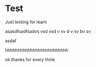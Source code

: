 # Test
Just testing for learn











asasdfsadfsadvs
vsd
vsd
v
sv
d
v
sv
bv
sv


asdaf



hhhhhhhhhhhhhhhhhhhhhhhhh



ok thanks for every think.






